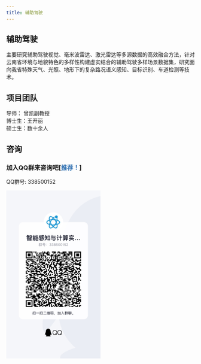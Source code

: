 ```yaml
---
title: 辅助驾驶
---
```


## 辅助驾驶
主要研究辅助驾驶视觉、毫米波雷达、激光雷达等多源数据的高效融合方法，针对云南省环境与地貌特色的多样性构建虚实结合的辅助驾驶多样场景数据集，研究面向我省特殊天气、光照、地形下的复杂路况语义感知、目标识别、车道检测等技术。

## 项目团队
导师： 曾凯副教授  
博士生：王开丽  
硕士生：数十余人  

## 咨询
### 加入QQ群来咨询吧[<span style="color:#3473B3">推荐！</span>]
QQ群号: 338500152

<img src= "../.vuepress/public/assets/qq_code.png" style="height:50%;width:50%;"/>